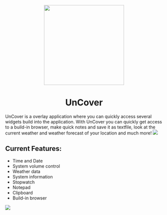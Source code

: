 <p align="center">
  <img src="https://user-images.githubusercontent.com/70901975/163549615-cbbb6d60-90d5-41fb-a32a-50d22635b85c.png" width="256">
</p>
<h1 align="center">UnCover</h1>
UnCover is a overlay application where you can quickly access several widgets 
build into the application. With UnCover you can quickly get access to a build-in browser, 
make quick notes and save it as textfile, look at the current weather and weather forecast of your location and much more!
<img src="https://user-images.githubusercontent.com/70901975/163557943-b113905e-7b53-4658-a47e-34fab6f1769b.png">
<h2>Current Features:</h2>

- Time and Date
- System volume control
- Weather data
- System information
- Stopwatch
- Notepad
- Clipboard
- Build-in browser
<img src="https://user-images.githubusercontent.com/70901975/164966613-c65aff3f-3dc5-4b46-a7ca-f667c75efe8a.png">

